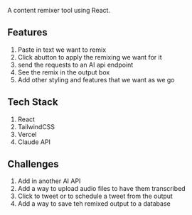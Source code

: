 A content remixer tool using React.

## Features
1. Paste in text we want to remix
2. Click  abutton to apply the remixing we want for it
3. send the requests to an AI api endpoint
4. See the remix in the output box
5. Add other styling and features that we want as we go

## Tech Stack
1. React
2. TailwindCSS
3. Vercel
4. Claude API

## Challenges

1. Add in another AI API
2. Add a way to upload audio files to have them transcribed
3. Click to tweet or to schedule a tweet from the output
4. Add a way to save teh remixed output to a database
